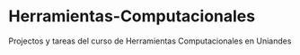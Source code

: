 Herramientas-Computacionales
============================

Projectos y tareas del curso de Herramientas Computacionales en Uniandes
